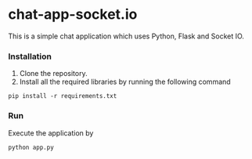 # chat-app-socket.io

This is a simple chat application which uses Python, Flask and Socket IO. 

### Installation

 1. Clone the repository.
 2. Install all the required libraries by running the following command 

`pip install -r requirements.txt`

### Run
Execute the application by 

    python app.py
